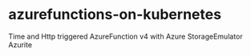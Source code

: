 # azurefunctions-on-kubernetes
Time and Http triggered AzureFunction v4 with Azure StorageEmulator Azurite

